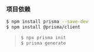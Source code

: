 ### 项目依赖

```sh
$ npm install prisma --save-dev
$ npm install @prisma/client
```

> ```sh
> $ npx prisma init
> $ prisma generate
> ```

